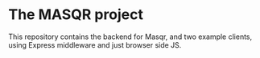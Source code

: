 # The MASQR project
This repository contains the backend for Masqr, and two example clients, using Express middleware and just browser side JS.